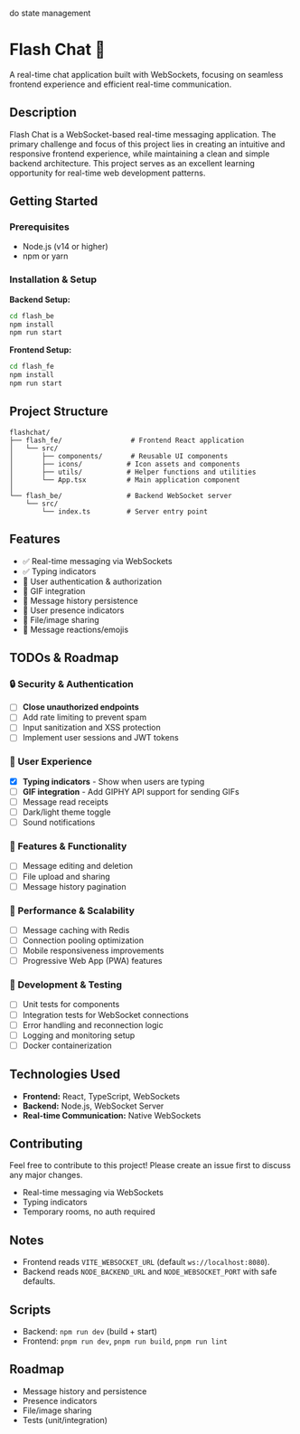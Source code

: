 do state management
# Flash Chat 💬

A real-time chat application built with WebSockets, focusing on seamless frontend experience and efficient real-time communication.

## Description

Flash Chat is a WebSocket-based real-time messaging application. The primary challenge and focus of this project lies in creating an intuitive and responsive frontend experience, while maintaining a clean and simple backend architecture. This project serves as an excellent learning opportunity for real-time web development patterns.

## Getting Started

### Prerequisites
- Node.js (v14 or higher)
- npm or yarn

### Installation & Setup

**Backend Setup:**
```bash
cd flash_be
npm install
npm run start
```

**Frontend Setup:**
```bash
cd flash_fe
npm install
npm run start
```

## Project Structure

```
flashchat/
├── flash_fe/                 # Frontend React application
│   └── src/
│       ├── components/       # Reusable UI components
│       ├── icons/           # Icon assets and components
│       ├── utils/           # Helper functions and utilities
│       └── App.tsx          # Main application component
│
└── flash_be/                # Backend WebSocket server
    └── src/
        └── index.ts         # Server entry point
```

## Features

- ✅ Real-time messaging via WebSockets
- ✅ Typing indicators
- 🔄 User authentication & authorization
- 🔄 GIF integration
- 🔄 Message history persistence
- 🔄 User presence indicators
- 🔄 File/image sharing
- 🔄 Message reactions/emojis

## TODOs & Roadmap

### 🔒 Security & Authentication
- [ ] **Close unauthorized endpoints** 
- [ ] Add rate limiting to prevent spam
- [ ] Input sanitization and XSS protection
- [ ] Implement user sessions and JWT tokens

### 🎨 User Experience
- [x] **Typing indicators** - Show when users are typing
- [ ] **GIF integration** - Add GIPHY API support for sending GIFs
- [ ] Message read receipts
- [ ] Dark/light theme toggle
- [ ] Sound notifications

### 📱 Features & Functionality
- [ ] Message editing and deletion
- [ ] File upload and sharing
- [ ] Message history pagination

### 🚀 Performance & Scalability
- [ ] Message caching with Redis
- [ ] Connection pooling optimization
- [ ] Mobile responsiveness improvements
- [ ] Progressive Web App (PWA) features

### 🧪 Development & Testing
- [ ] Unit tests for components
- [ ] Integration tests for WebSocket connections
- [ ] Error handling and reconnection logic
- [ ] Logging and monitoring setup
- [ ] Docker containerization

## Technologies Used

- **Frontend:** React, TypeScript, WebSockets
- **Backend:** Node.js, WebSocket Server
- **Real-time Communication:** Native WebSockets

## Contributing

Feel free to contribute to this project! Please create an issue first to discuss any major changes.

- Real-time messaging via WebSockets
- Typing indicators
- Temporary rooms, no auth required

## Notes
- Frontend reads `VITE_WEBSOCKET_URL` (default `ws://localhost:8080`).
- Backend reads `NODE_BACKEND_URL` and `NODE_WEBSOCKET_PORT` with safe defaults.

## Scripts
- Backend: `npm run dev` (build + start)
- Frontend: `pnpm run dev`, `pnpm run build`, `pnpm run lint`

## Roadmap
- Message history and persistence
- Presence indicators
- File/image sharing
- Tests (unit/integration)